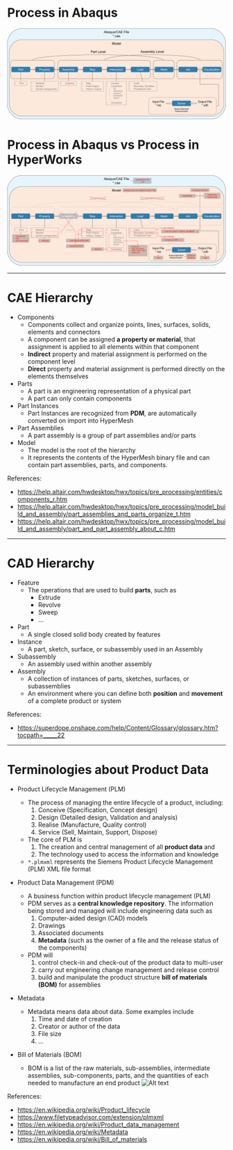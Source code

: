 # Process in Abaqus
![Alt text](../img/process-abaqus.png "Process in Abaqus")

# Process in Abaqus vs Process in HyperWorks
![Alt text](../img/process-abaqus-vs-hyperworks.png "Process in Abaqus vs Process in HyperWorks")

---

# CAE Hierarchy
- Components
  - Components collect and organize points, lines, surfaces, solids, elements and connectors
  - A component can be assigned **a property or material**, that assignment is applied to all elements within that component
  - **Indirect** property and material assignment is performed on the component level
  - **Direct** property and material assignment is performed directly on the elements themselves
- Parts
  - A part is an engineering representation of a physical part
  - A part can only contain components
- Part Instances
  - Part Instances are recognized from **PDM**, are automatically converted on import into HyperMesh
- Part Assemblies
  - A part assembly is a group of part assemblies and/or parts
- Model
  - The model is the root of the hierarchy
  - It represents the contents of the HyperMesh binary file and can contain part assemblies, parts, and components.

References:
  - https://help.altair.com/hwdesktop/hwx/topics/pre_processing/entities/components_r.htm
  - https://help.altair.com/hwdesktop/hwx/topics/pre_processing/model_build_and_assembly/part_assemblies_and_parts_organize_t.htm
  - https://help.altair.com/hwdesktop/hwx/topics/pre_processing/model_build_and_assembly/part_and_part_assembly_about_c.htm

---

# CAD Hierarchy
- Feature
  - The operations that are used to build **parts**, such as 
    - Extrude
    - Revolve
    - Sweep
    - ...
- Part
  - A single closed solid body created by features
- Instance 
  - A part, sketch, surface, or subassembly used in an Assembly
- Subassembly
  - An assembly used within another assembly
- Assembly
  - A collection of instances of parts, sketches, surfaces, or subassemblies
  - An environment where you can define both **position** and **movement** of a complete product or system

References:
  - https://superdope.onshape.com/help/Content/Glossary/glossary.htm?tocpath=_____22

---

# Terminologies about Product Data

- Product Lifecycle Management (PLM)
  - The process of managing the entire lifecycle of a product, including:
    1. Conceive (Specification, Concept design)
    2. Design (Detailed design, Validation and analysis)
    3. Realise (Manufacture, Quality control)
    4. Service (Sell, Maintain, Support, Dispose)
  - The core of PLM is 
    1. The creation and central management of all **product data** and 
    2. The technology used to access the information and knowledge
  - `*.plmxml` represents the Siemens Product Lifecycle Management (PLM) XML file format

- Product Data Management (PDM)
  - A business function within product lifecycle management (PLM)
  - PDM serves as a **central knowledge repository**. The information being stored and managed will include engineering data such as
    1. Computer-aided design (CAD) models
    2. Drawings
    3. Associated documents
    4. **Metadata** (such as the owner of a file and the release status of the components)
  - PDM will 
    1. control check-in and check-out of the product data to multi-user
    2. carry out engineering change management and release control
    3. build and manipulate the product structure **bill of materials (BOM)** for assemblies

- Metadata
  - Metadata means data about data. Some examples include
    1. Time and date of creation
    2. Creator or author of the data
    3. File size
    4. ...

- Bill of Materials (BOM)
  - BOM is a list of the raw materials, sub-assemblies, intermediate assemblies, sub-components, parts, and the quantities of each needed to manufacture an end product
  ![Alt text](../img/bom.png "Bill of Materials")

References:
  - https://en.wikipedia.org/wiki/Product_lifecycle
  - https://www.filetypeadvisor.com/extension/plmxml
  - https://en.wikipedia.org/wiki/Product_data_management
  - https://en.wikipedia.org/wiki/Metadata
  - https://en.wikipedia.org/wiki/Bill_of_materials